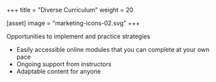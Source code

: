 +++
title = "Diverse Curriculum"
weight = 20

[asset]
  image = "marketing-icons-02.svg"
+++


Opportunities to implement and practice strategies
- Easily accessible online modules that you can complete at your own pace
- Ongoing support from instructors
- Adaptable content for anyone
